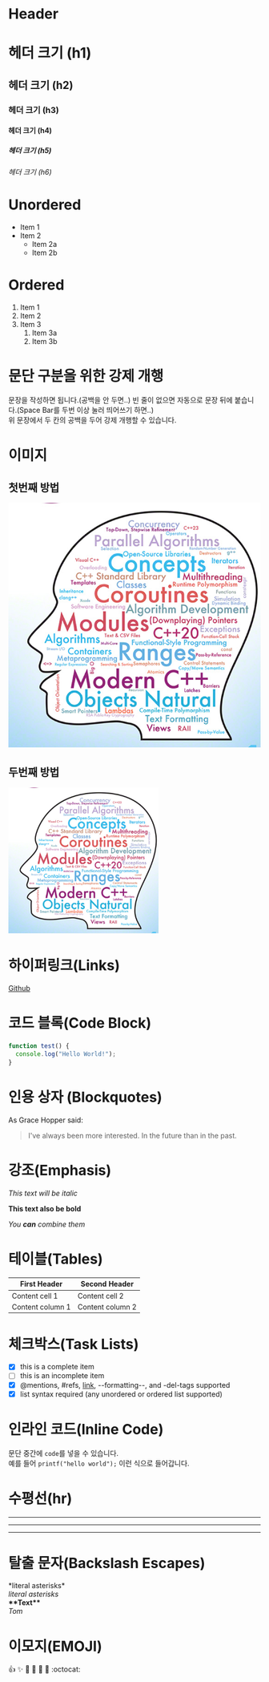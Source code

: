 # Header

# 헤더 크기 (h1)

## 헤더 크기 (h2)

### 헤더 크기 (h3)

#### 헤더 크기 (h4)

##### 헤더 크기 (h5)

###### 헤더 크기 (h6)

# Unordered

- Item 1
- Item 2
  - Item 2a
  - Item 2b

# Ordered

1. Item 1
1. Item 2
1. Item 3
   1. Item 3a
   1. Item 3b

# 문단 구분을 위한 강제 개행

문장을 작성하면 됩니다.(공백을 안 두면..)
빈 줄이 없으면 자동으로 문장 뒤에 붙습니다.(Space Bar를 두번 이상 눌러 띄어쓰기 하면..)  
위 문장에서 두 칸의 공백을 두어 강제 개행할 수 있습니다.

# 이미지

## 첫번째 방법

![C++ logo](md.png)

## 두번째 방법

<a href="#"><img src="md.png" width="300" al="sample image"></a>

# 하이퍼링크(Links)

[Github](https://github.com/ljyGmail "깃허브")

# 코드 블록(Code Block)

```javascript
function test() {
  console.log("Hello World!");
}
```

# 인용 상자 (Blockquotes)

As Grace Hopper said:

> I've always been more interested.
> In the future than in the past.

# 강조(Emphasis)

_This text will be italic_

**This text also be bold**

_You **can** combine them_

# 테이블(Tables)

| First Header     | Second Header    |
| ---------------- | ---------------- |
| Content cell 1   | Content cell 2   |
| Content column 1 | Content column 2 |

# 체크박스(Task Lists)

- [x] this is a complete item
- [ ] this is an incomplete item
- [x] @mentions, #refs, [link](), --formatting--, and -del-tags</del> supported
- [x] list syntax required (any unordered or ordered list supported)

# 인라인 코드(Inline Code)

문단 중간에 `code`를 넣을 수 있습니다.  
예를 들어 `printf("hello world");` 이런 식으로 들어갑니다.

# 수평선(hr)

---

---

---

# 탈출 문자(Backslash Escapes)

\*literal asterisks\*  
_literal asterisks_  
**\*\*Text\*\***  
_Tom_

# 이모지(EMOJI)

:+1: :sparkles: :camel: :tada:
:rocket: :metal: :octocat:
